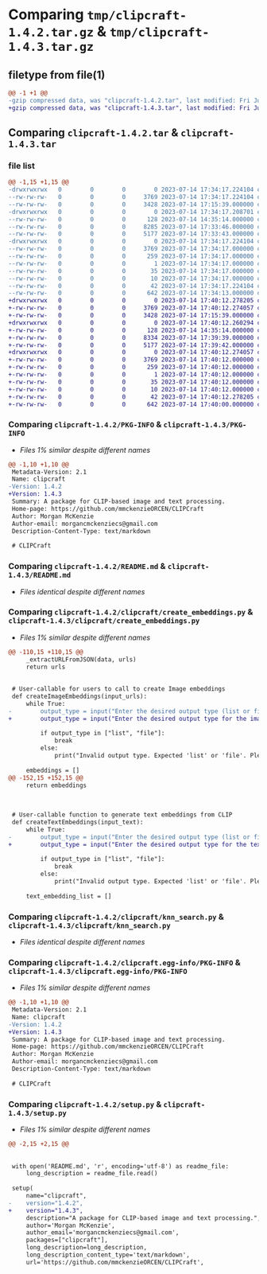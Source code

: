 # Comparing `tmp/clipcraft-1.4.2.tar.gz` & `tmp/clipcraft-1.4.3.tar.gz`

## filetype from file(1)

```diff
@@ -1 +1 @@
-gzip compressed data, was "clipcraft-1.4.2.tar", last modified: Fri Jul 14 17:34:17 2023, max compression
+gzip compressed data, was "clipcraft-1.4.3.tar", last modified: Fri Jul 14 17:40:12 2023, max compression
```

## Comparing `clipcraft-1.4.2.tar` & `clipcraft-1.4.3.tar`

### file list

```diff
@@ -1,15 +1,15 @@
-drwxrwxrwx   0        0        0        0 2023-07-14 17:34:17.224104 clipcraft-1.4.2/
--rw-rw-rw-   0        0        0     3769 2023-07-14 17:34:17.224104 clipcraft-1.4.2/PKG-INFO
--rw-rw-rw-   0        0        0     3428 2023-07-14 17:15:39.000000 clipcraft-1.4.2/README.md
-drwxrwxrwx   0        0        0        0 2023-07-14 17:34:17.208701 clipcraft-1.4.2/clipcraft/
--rw-rw-rw-   0        0        0      128 2023-07-14 14:35:14.000000 clipcraft-1.4.2/clipcraft/__init__.py
--rw-rw-rw-   0        0        0     8285 2023-07-14 17:33:46.000000 clipcraft-1.4.2/clipcraft/create_embeddings.py
--rw-rw-rw-   0        0        0     5177 2023-07-14 17:33:43.000000 clipcraft-1.4.2/clipcraft/knn_search.py
-drwxrwxrwx   0        0        0        0 2023-07-14 17:34:17.224104 clipcraft-1.4.2/clipcraft.egg-info/
--rw-rw-rw-   0        0        0     3769 2023-07-14 17:34:17.000000 clipcraft-1.4.2/clipcraft.egg-info/PKG-INFO
--rw-rw-rw-   0        0        0      259 2023-07-14 17:34:17.000000 clipcraft-1.4.2/clipcraft.egg-info/SOURCES.txt
--rw-rw-rw-   0        0        0        1 2023-07-14 17:34:17.000000 clipcraft-1.4.2/clipcraft.egg-info/dependency_links.txt
--rw-rw-rw-   0        0        0       35 2023-07-14 17:34:17.000000 clipcraft-1.4.2/clipcraft.egg-info/requires.txt
--rw-rw-rw-   0        0        0       10 2023-07-14 17:34:17.000000 clipcraft-1.4.2/clipcraft.egg-info/top_level.txt
--rw-rw-rw-   0        0        0       42 2023-07-14 17:34:17.224104 clipcraft-1.4.2/setup.cfg
--rw-rw-rw-   0        0        0      642 2023-07-14 17:34:13.000000 clipcraft-1.4.2/setup.py
+drwxrwxrwx   0        0        0        0 2023-07-14 17:40:12.278205 clipcraft-1.4.3/
+-rw-rw-rw-   0        0        0     3769 2023-07-14 17:40:12.274057 clipcraft-1.4.3/PKG-INFO
+-rw-rw-rw-   0        0        0     3428 2023-07-14 17:15:39.000000 clipcraft-1.4.3/README.md
+drwxrwxrwx   0        0        0        0 2023-07-14 17:40:12.260294 clipcraft-1.4.3/clipcraft/
+-rw-rw-rw-   0        0        0      128 2023-07-14 14:35:14.000000 clipcraft-1.4.3/clipcraft/__init__.py
+-rw-rw-rw-   0        0        0     8334 2023-07-14 17:39:39.000000 clipcraft-1.4.3/clipcraft/create_embeddings.py
+-rw-rw-rw-   0        0        0     5177 2023-07-14 17:39:42.000000 clipcraft-1.4.3/clipcraft/knn_search.py
+drwxrwxrwx   0        0        0        0 2023-07-14 17:40:12.274057 clipcraft-1.4.3/clipcraft.egg-info/
+-rw-rw-rw-   0        0        0     3769 2023-07-14 17:40:12.000000 clipcraft-1.4.3/clipcraft.egg-info/PKG-INFO
+-rw-rw-rw-   0        0        0      259 2023-07-14 17:40:12.000000 clipcraft-1.4.3/clipcraft.egg-info/SOURCES.txt
+-rw-rw-rw-   0        0        0        1 2023-07-14 17:40:12.000000 clipcraft-1.4.3/clipcraft.egg-info/dependency_links.txt
+-rw-rw-rw-   0        0        0       35 2023-07-14 17:40:12.000000 clipcraft-1.4.3/clipcraft.egg-info/requires.txt
+-rw-rw-rw-   0        0        0       10 2023-07-14 17:40:12.000000 clipcraft-1.4.3/clipcraft.egg-info/top_level.txt
+-rw-rw-rw-   0        0        0       42 2023-07-14 17:40:12.278205 clipcraft-1.4.3/setup.cfg
+-rw-rw-rw-   0        0        0      642 2023-07-14 17:40:00.000000 clipcraft-1.4.3/setup.py
```

### Comparing `clipcraft-1.4.2/PKG-INFO` & `clipcraft-1.4.3/PKG-INFO`

 * *Files 1% similar despite different names*

```diff
@@ -1,10 +1,10 @@
 Metadata-Version: 2.1
 Name: clipcraft
-Version: 1.4.2
+Version: 1.4.3
 Summary: A package for CLIP-based image and text processing.
 Home-page: https://github.com/mmckenzieORCEN/CLIPCraft
 Author: Morgan McKenzie
 Author-email: morgancmckenziecs@gmail.com
 Description-Content-Type: text/markdown
 
 # CLIPCraft
```

### Comparing `clipcraft-1.4.2/README.md` & `clipcraft-1.4.3/README.md`

 * *Files identical despite different names*

### Comparing `clipcraft-1.4.2/clipcraft/create_embeddings.py` & `clipcraft-1.4.3/clipcraft/create_embeddings.py`

 * *Files 1% similar despite different names*

```diff
@@ -110,15 +110,15 @@
     _extractURLFromJSON(data, urls)
     return urls
 
 
 # User-callable for users to call to create Image embeddings
 def createImageEmbeddings(input_urls): 
     while True:
-        output_type = input("Enter the desired output type (list or file): ")
+        output_type = input("Enter the desired output type for the image embeddings (list or file): ")
 
         if output_type in ["list", "file"]:
             break
         else:
             print("Invalid output type. Expected 'list' or 'file'. Please try again")
     
     embeddings = []
@@ -152,15 +152,15 @@
     return embeddings
 
 
                 
 # User-callable function to generate text embeddings from CLIP
 def createTextEmbeddings(input_text):
     while True:
-        output_type = input("Enter the desired output type (list or file): ")
+        output_type = input("Enter the desired output type for the text embeddings (list or file): ")
 
         if output_type in ["list", "file"]:
             break
         else:
             print("Invalid output type. Expected 'list' or 'file'. Please try again")
             
     text_embedding_list = []
```

### Comparing `clipcraft-1.4.2/clipcraft/knn_search.py` & `clipcraft-1.4.3/clipcraft/knn_search.py`

 * *Files identical despite different names*

### Comparing `clipcraft-1.4.2/clipcraft.egg-info/PKG-INFO` & `clipcraft-1.4.3/clipcraft.egg-info/PKG-INFO`

 * *Files 1% similar despite different names*

```diff
@@ -1,10 +1,10 @@
 Metadata-Version: 2.1
 Name: clipcraft
-Version: 1.4.2
+Version: 1.4.3
 Summary: A package for CLIP-based image and text processing.
 Home-page: https://github.com/mmckenzieORCEN/CLIPCraft
 Author: Morgan McKenzie
 Author-email: morgancmckenziecs@gmail.com
 Description-Content-Type: text/markdown
 
 # CLIPCraft
```

### Comparing `clipcraft-1.4.2/setup.py` & `clipcraft-1.4.3/setup.py`

 * *Files 1% similar despite different names*

```diff
@@ -2,15 +2,15 @@
 
 
 with open('README.md', 'r', encoding='utf-8') as readme_file:
     long_description = readme_file.read()
 
 setup(
     name="clipcraft",
-    version="1.4.2",
+    version="1.4.3",
     description="A package for CLIP-based image and text processing.",
     author='Morgan McKenzie',
     author_email='morgancmckenziecs@gmail.com',
     packages=["clipcraft"],
     long_description=long_description,
     long_description_content_type='text/markdown',
     url='https://github.com/mmckenzieORCEN/CLIPCraft',
```

